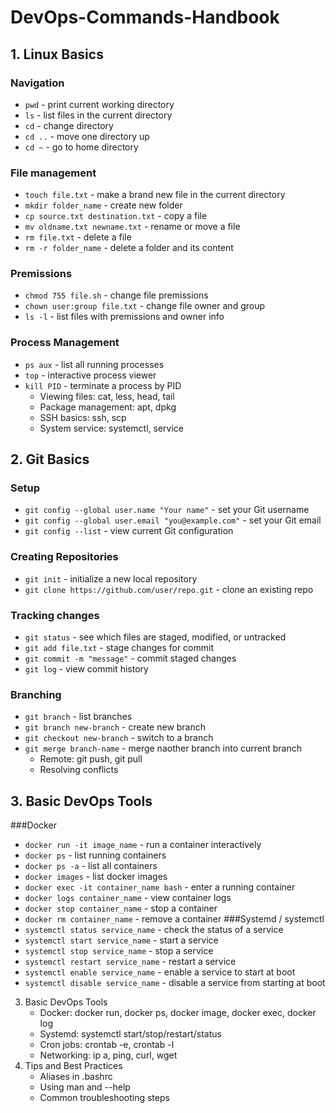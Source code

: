 # DevOps-Commands-Handbook

## 1. Linux Basics
### Navigation
- `pwd` - print current working directory
- `ls` - list files in the current directory
- `cd` - change directory
- `cd ..` - move one directory up
- `cd ~` - go to home directory
### File management
- `touch file.txt` - make a brand new file in the current directory
- `mkdir folder_name` - create new folder
- `cp source.txt destination.txt` - copy a file
- `mv oldname.txt newname.txt` - rename or move a file
- `rm file.txt` - delete a file
- `rm -r folder_name` - delete a folder and its content
### Premissions
- `chmod 755 file.sh` - change file premissions
- `chown user:group file.txt` - change file owner and group
- `ls -l` - list files with premissions and owner info

### Process Management
- `ps aux` - list all running processes
- `top` - interactive process viewer
- `kill PID` - terminate a process by PID
	- Viewing files: cat, less, head, tail
	- Package management: apt, dpkg
	- SSH basics: ssh, scp
	- System service: systemctl, service
## 2. Git Basics
### Setup
- `git config --global user.name "Your name"` - set your Git username
- `git config --global user.email "you@example.com"` - set your Git email
- `git config --list` - view current Git configuration
### Creating Repositories
- `git init` - initialize a new local repository
- `git clone https://github.com/user/repo.git` - clone an existing repo
### Tracking changes
- `git status` - see which files are staged, modified, or untracked
- `git add file.txt` - stage changes for commit
- `git commit -m "message"` - commit staged changes
- `git log` - view commit history
### Branching
- `git branch` - list branches
- `git branch new-branch` - create new branch
- `git checkout new-branch` - switch to a branch
- `git merge branch-name` - merge naother branch into current branch
	- Remote: git push, git pull
	- Resolving conflicts

## 3. Basic DevOps Tools
###Docker
- `docker run -it image_name` - run a container interactively
- `docker ps` - list running containers
- `docker ps -a` - list all containers
- `docker images` - list docker images
- `docker exec -it container_name bash` - enter a running container
- `docker logs container_name` - view container logs
- `docker stop container_name` - stop a container
- `docker rm container_name` - remove a container
###Systemd / systemctl
- `systemctl status service_name` - check the status of a service
- `systemctl start service_name` - start a service
- `systemctl stop service_name` - stop a service
- `systemctl restart service_name` - restart a service
- `systemctl enable service_name` - enable a service to start at boot
- `systemctl disable service_name` - disable a service from starting at boot






3. Basic DevOps Tools
	- Docker: docker run, docker ps, docker image, docker exec, docker log
	- Systemd: systemctl start/stop/restart/status
	- Cron jobs: crontab -e, crontab -l
	- Networking: ip a, ping, curl, wget
4. Tips and Best Practices
	- Aliases in .bashrc
	- Using man and --help
	- Common troubleshooting steps
